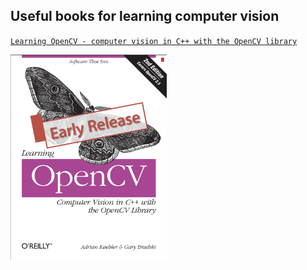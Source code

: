 ## Useful books for learning computer vision

[`Learning OpenCV - computer vision in C++ with the OpenCV library`](https://github.com/ValenQiu/Computer-Vision/blob/main/books/OpenCV-Computer%20Vision.pdf)

<img src="images/OpenCV-Computer Vision.png" width="250px">
